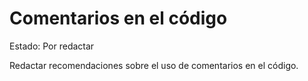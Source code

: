# Comentarios en el código

Estado: Por redactar

Redactar recomendaciones sobre el uso de comentarios en el código.
